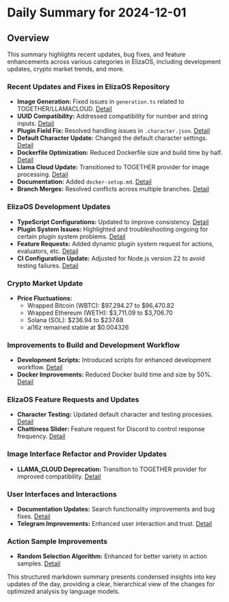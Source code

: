 # Daily Summary for 2024-12-01

## Overview
This summary highlights recent updates, bug fixes, and feature enhancements across various categories in ElizaOS, including development updates, crypto market trends, and more.

### Recent Updates and Fixes in ElizaOS Repository
- **Image Generation:** Fixed issues in `generation.ts` related to TOGETHER/LLAMACLOUD. [Detail](https://github.com/elizaOS/eliza/commit/5d763e09968bc5cc99fe15ac57ca47d9aa71644a)
- **UUID Compatibility:** Addressed compatibility for number and string inputs. [Detail](https://github.com/elizaOS/eliza/commit/539d2b2a9a765c1e440ca76601ae2374999b411d)
- **Plugin Field Fix:** Resolved handling issues in `.character.json`. [Detail](https://github.com/elizaOS/eliza/commit/5bc62141cfb6e33c5b1d444b3541617647eb60b0)
- **Default Character Update:** Changed the default character settings. [Detail](https://github.com/elizaOS/eliza/commit/8f4e2643dcb1a5aafb25267e80d22e7e12fd044a)
- **Dockerfile Optimization:** Reduced Dockerfile size and build time by half. [Detail](https://github.com/elizaOS/eliza/commit/3803f0de11605c77a78bf6c883fa7c61550093f9)
- **Llama Cloud Update:** Transitioned to TOGETHER provider for image processing. [Detail](https://github.com/elizaOS/eliza/commit/1ae26c3b667f1b54211085d796d2a41c780ede55)
- **Documentation:** Added `docker-setup.md`. [Detail](https://github.com/elizaOS/eliza/commit/dadef5babd0204d559103338c7e8dd943fa60402)
- **Branch Merges:** Resolved conflicts across multiple branches. [Detail](https://github.com/elizaOS/eliza/commit/2a9010ee8d97f3d60cb84a7b3ed9bd54a5b8a0c7)

### ElizaOS Development Updates
- **TypeScript Configurations:** Updated to improve consistency. [Detail](https://github.com/elizaOS/eliza/commit/069c40e5f7fa44419196f57acca12db414768d2e)
- **Plugin System Issues:** Highlighted and troubleshooting ongoing for certain plugin system problems. [Detail](https://github.com/elizaOS/eliza/issues/795)
- **Feature Requests:** Added dynamic plugin system request for actions, evaluators, etc. [Detail](https://github.com/elizaOS/eliza/issues/159)
- **CI Configuration Update:** Adjusted for Node.js version 22 to avoid testing failures. [Detail](https://github.com/elizaOS/eliza/pull/155)

### Crypto Market Update
- **Price Fluctuations:**
  - Wrapped Bitcoin (WBTC): $97,294.27 to $96,470.82
  - Wrapped Ethereum (WETH): $3,711.09 to $3,706.70
  - Solana (SOL): $236.94 to $237.68
  - ai16z remained stable at $0.004326

### Improvements to Build and Development Workflow
- **Development Scripts:** Introduced scripts for enhanced development workflow. [Detail](https://github.com/elizaOS/eliza/commit/74ed2c11fed3fe0d7ecc4182d0c89dd917a175a9)
- **Docker Improvements:** Reduced Docker build time and size by 50%. [Detail](https://github.com/elizaOS/eliza/commit/10215bb5916bf8be266bed96c0dd71fed373d6b9)

### ElizaOS Feature Requests and Updates
- **Character Testing:** Updated default character and testing processes. [Detail](https://github.com/elizaOS/eliza/commit/e5a083f9420a86204c5c9ac21414479e2902097e)
- **Chattiness Slider:** Feature request for Discord to control response frequency. [Detail](https://github.com/elizaOS/eliza/issues/157)

### Image Interface Refactor and Provider Updates
- **LLAMA_CLOUD Deprecation:** Transition to TOGETHER provider for improved compatibility. [Detail](https://github.com/elizaOS/eliza/commit/97a25369077054e63995b4823ec0c93860d5492c)

### User Interfaces and Interactions
- **Documentation Updates:** Search functionality improvements and bug fixes. [Detail](https://github.com/elizaOS/eliza/pull/152)
- **Telegram Improvements:** Enhanced user interaction and trust. [Detail](https://github.com/elizaOS/eliza/commit/4dfcf8cd26c70a1fbf00c039bb794a48f752b4b0)

### Action Sample Improvements
- **Random Selection Algorithm:** Enhanced for better variety in action samples. [Detail](https://github.com/elizaOS/eliza/commit/155972d15bf86f7e780a843784148326dd4a5f3a)

This structured markdown summary presents condensed insights into key updates of the day, providing a clear, hierarchical view of the changes for optimized analysis by language models.
